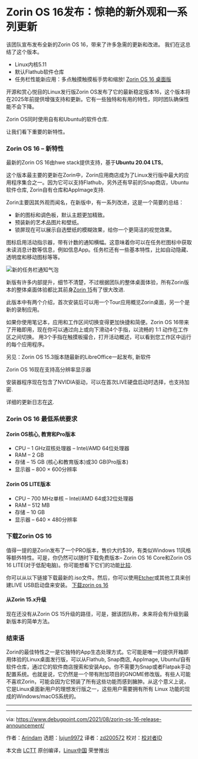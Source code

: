 [#]: subject: "Zorin OS 16 Released with Stunning New Look and Array of Updates"
[#]: via: "https://www.debugpoint.com/2021/08/zorin-os-16-release-announcement/"
[#]: author: "Arindam https://www.debugpoint.com/author/admin1/"
[#]: collector: "lujun9972"
[#]: translator: "zd200572"
[#]: reviewer: " "
[#]: publisher: " "
[#]: url: " "

Zorin OS 16发布：惊艳的新外观和一系列更新
======
该团队宣布发布全新的Zorin OS 16，带来了许多急需的更新和改进。 我们在这总结了这个版本。
- Linux内核5.11
- 默认Flathub软件仓库
- 任务栏性能新应用：多点触摸触摸板手势和缩放!
[Zorin OS 16 桌面版][1]

开源和赏心悦目的Linux发行版Zorin OS发布了它的最新稳定版本16，这个版本将在2025年前提供增强支持和更新。它有一些独特和有用的特性，同时团队确保性能不会下降。

Zorin OS同时使用自有和Ubuntu的软件仓库.

让我们看下重要的新特性。

### Zorin OS 16 – 新特性

最新的Zorin OS 16由hwe stack提供支持，基于**Ubuntu 20.04 LTS**。

这个版本最主要的更新在Zorin中，Zorin应用商店成为了Linux发行版中最大的应用程序集合之一。因为它可以支持Flathub，另外还有早前的Snap商店，Ubuntu软件仓库, Zorin自有仓库和AppImage支持.

Zorin主要因其外观而闻名，在新版中，有一系列改进，这是一个简要的总结：

  * 新的图标和调色板，默认主题更加精致。
  * 预装新的艺术品图片和壁纸。
  * 锁屏现在可以展示自选壁纸的模糊效果，给你一个更简洁的视觉效果。



图标启用活动指示器，带有计数的通知横幅。这意味着你可以在任务栏图标中获取未读消息计数等信息，例如信息App。任务栏还有一些基本特性，比如自动隐藏、透明度和移动图标等等。

![新的任务栏通知气泡][2]

新版有许多内部提升，细节不清楚，不过根据团队的整体桌面体验，所有Zorin版本的整体桌面体验都比其前身[Zorin 15][3]有了很大改进.

此版本中有两个介绍，首次安装后可以用一个Tour应用概览Zorin桌面，另一个是新的录制应用。

如果你使用笔记本，应用和工作区间切换变得更加快捷和简便。Zorin OS 16带来了开箱即用，现在你可以通过向上或向下滑动4个手指，以流畅的 1:1 动作在工作区之间切换。 用3个手指在触摸板撮合，打开活动概述，可以看到您工作区中运行的每个应用程序。 
[][3]

另见：Zorin OS 15.3版本随最新的LibreOffice一起发布, 新软件

Zorin OS 16现在支持高分辨率显示器

安装器程序现在包含了NVIDIA驱动，可以在首次LIVE硬盘启动时选择，也支持加密.

详细的更新日志在[这][4].

### Zorin OS 16 最低系统要求

#### Zorin OS核心, 教育和Pro版本

  * CPU – 1 GHz双核处理器 – Intel/AMD 64位处理器
  * RAM – 2 GB
  * 存储 – 15 GB (核心和教育版本)或30 GB(Pro版本)
  * 显示器 – 800 × 600分辨率



#### Zorin OS LITE版本

  * CPU – 700 MHz单核 – Intel/AMD 64或32位处理器
  * RAM – 512 MB
  * 存储 – 10 GB
  * 显示器 – 640 × 480分辨率



### 下载Zorin OS 16

值得一提的是Zorin发布了一个PRO版本，售价大约$39，有类似Windows 11风格等额外特性。可是，你仍然可以随时下载免费版本– Zorin OS 16 Core和Zorin OS 16 LITE(对于低配电脑)。你可能想看下它们的功能[比较][5].

你可以从以下链接下载最新的.iso文件。然后，你可以使用[Etcher][6]或其他工具来创建LIVE USB启动盘来安装。
[下载zorin os 16][7]

#### 从Zorin 15.x升级

现在还没有从Zorin OS 15升级的路径，可是，据该团队称，未来将会有升级到最新版本的简单方法。

### 结束语

Zorin的最佳特性之一是它独特的App生态处理方式。它可能是唯一的提供开箱即用体验的Linux桌面发行版，可以从Flathub, Snap商店, AppImage, Ubuntu/自有软件仓库，通过它的软件商店搜索和安装App。你不需要为Snap或者Flatpak手动配置系统。也就是说，它仍然是一个带有附加项目的GNOME修改版。有些人可能不喜欢Zorin，可能会因为它预装了所有这些功能而感到臃肿。从这个意义上说，它是Linux桌面新用户的理想发行版之一，这些用户需要拥有所有 Linux 功能的现成的Windows/macOS系统的。

* * *

--------------------------------------------------------------------------------

via: https://www.debugpoint.com/2021/08/zorin-os-16-release-announcement/

作者：[Arindam][a]
选题：[lujun9972][b]
译者：[zd200572](https://github.com/zd200572)
校对：[校对者ID](https://github.com/校对者ID)

本文由 [LCTT](https://github.com/LCTT/TranslateProject) 原创编译，[Linux中国](https://linux.cn/) 荣誉推出

[a]: https://www.debugpoint.com/author/admin1/
[b]: https://github.com/lujun9972
[1]: https://www.debugpoint.com/blog/wp-content/uploads/2021/08/Zorin-OS-16-Desktop-1024x576.jpg
[2]: https://www.debugpoint.com/blog/wp-content/uploads/2021/08/New-Taskbar-Notification-Bubbles.png
[3]: https://www.debugpoint.com/2020/09/zorin-os-15-3-release/
[4]: https://blog.zorin.com/2021/08/17/2021-08-17-zorin-os-16-is-released/
[5]: https://zorin.com/os/pro/#compare
[6]: https://www.debugpoint.com/2021/01/etcher-bootable-usb-linux/
[7]: https://zorin.com/os/download/
